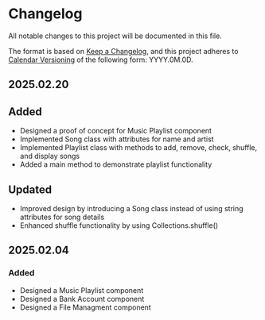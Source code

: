 # Changelog

All notable changes to this project will be documented in this file.

The format is based on [Keep a Changelog](https://keepachangelog.com/en/1.1.0/),
and this project adheres to [Calendar Versioning](https://calver.org/) of
the following form: YYYY.0M.0D.

## 2025.02.20

## Added

- Designed a proof of concept for Music Playlist component
- Implemented Song class with attributes for name and artist
- Implemented Playlist class with methods to add, remove, check, shuffle, and display songs
- Added a main method to demonstrate playlist functionality

## Updated

- Improved design by introducing a Song class instead of using string attributes for song details
- Enhanced shuffle functionality by using Collections.shuffle()


## 2025.02.04

### Added

- Designed a Music Playlist component
- Designed a Bank Account component
- Designed a File Managment component
